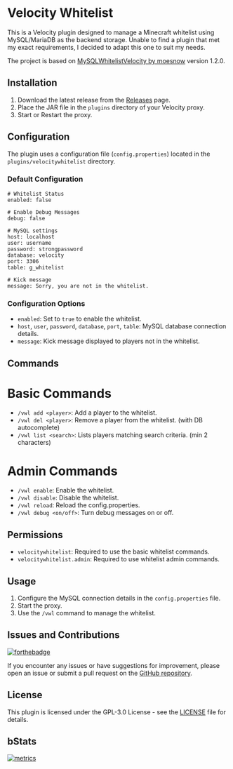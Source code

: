 # Velocity Whitelist

This is a Velocity plugin designed to manage a Minecraft whitelist using MySQL/MariaDB as the backend storage. Unable to find a plugin that met my exact requirements, I decided to adapt this one to suit my needs.

The project is based on [MySQLWhitelistVelocity by moesnow](https://github.com/moesnow/MySQLWhitelistVelocity) version 1.2.0.

## Installation

1. Download the latest release from the [Releases](https://github.com/rathinosk/VelocityWhitelist/releases) page.
2. Place the JAR file in the `plugins` directory of your Velocity proxy.
3. Start or Restart the proxy.

## Configuration

The plugin uses a configuration file (`config.properties`) located in the `plugins/velocitywhitelist` directory.

### Default Configuration

```properties
# Whitelist Status
enabled: false

# Enable Debug Messages
debug: false

# MySQL settings
host: localhost
user: username
password: strongpassword
database: velocity
port: 3306
table: g_whitelist
                    
# Kick message
message: Sorry, you are not in the whitelist.
```

### Configuration Options

- `enabled`: Set to `true` to enable the whitelist.
- `host`, `user`, `password`, `database`, `port`, `table`: MySQL database connection details.
- `message`: Kick message displayed to players not in the whitelist.

## Commands

# Basic Commands
- `/vwl add <player>`: Add a player to the whitelist.
- `/vwl del <player>`: Remove a player from the whitelist. (with DB autocomplete)
- `/vwl list <search>`: Lists players matching search criteria. (min 2 characters)

# Admin Commands
- `/vwl enable`: Enable the whitelist.
- `/vwl disable`: Disable the whitelist.
- `/vwl reload`: Reload the config.properties.
- `/vwl debug <on/off>`: Turn debug messages on or off.

## Permissions

- `velocitywhitelist`: Required to use the basic whitelist commands.
- `velocitywhitelist.admin`: Required to use whitelist admin commands.

## Usage

1. Configure the MySQL connection details in the `config.properties` file.
2. Start the proxy.
3. Use the `/vwl` command to manage the whitelist.

## Issues and Contributions

[![forthebadge](https://forthebadge.com/images/badges/works-on-my-machine.svg)](https://forthebadge.com)

If you encounter any issues or have suggestions for improvement, please open an issue or submit a pull request on the [GitHub repository](https://github.com/rathinosk/VelocityWhitelist).

## License

This plugin is licensed under the GPL-3.0 License - see the [LICENSE](LICENSE) file for details.

## bStats

[![metrics](https://bstats.org/signatures/velocity/VelocityWhitelist.svg)](https://bstats.org/plugin/velocity/VelocityWhitelist/25057)